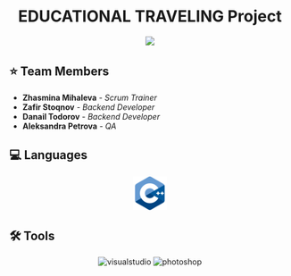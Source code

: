<h1 align = center> EDUCATIONAL TRAVELING Project </h1>
<p align = "center">
<img src = "https://cdn.logo.com/hotlink-ok/logo-social.png" "width = 450px">
</p>

## ⭐ Team Members
* **Zhasmina Mihaleva** - *Scrum Trainer* 
 * **Zafir Stoqnov** - *Backend Developer* 
* **Danail Todorov** - *Backend Developer* 
* **Aleksandra Petrova** - *QA* 

## 💻 Languages
<p align = "center"
<a><img src="https://raw.githubusercontent.com/devicons/devicon/master/icons/cplusplus/cplusplus-original.svg" alt="cplusplus" width="60" height="60"/> </a>
</p>

## 🛠️ Tools
<p align = "center">
<a><img src="https://upload.wikimedia.org/wikipedia/commons/thumb/5/59/Visual_Studio_Icon_2019.svg/2060px-Visual_Studio_Icon_2019.svg.png" alt="visualstudio" width="60" height="60"/> </a>
<a><img src="https://upload.wikimedia.org/wikipedia/commons/thumb/a/af/Adobe_Photoshop_CC_icon.svg/2101px-Adobe_Photoshop_CC_icon.svg.png" alt="photoshop" width="60" height="60"/> </a>
</p>
